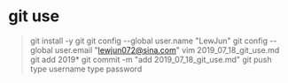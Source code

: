 # git use

> git install -y git
> git config --global user.name "LewJun"
> git config --global user.email "lewjun072@sina.com"
> vim 2019_07_18_git_use.md
> git add 2019*
> git commit -m "add 2019_07_18_git_use.md"
> git push
> type username
> type password
